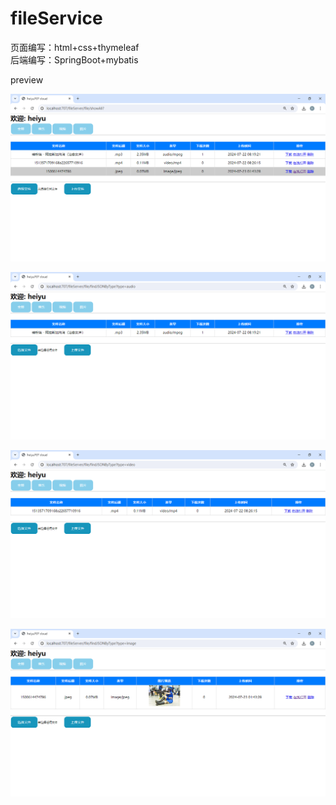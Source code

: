 # fileService

页面编写：html+css+thymeleaf<br>
后端编写：SpringBoot+mybatis

preview

![img.png](img.png)

![img_1.png](img_1.png)

![img_2.png](img_2.png)

![img_3.png](img_3.png)
